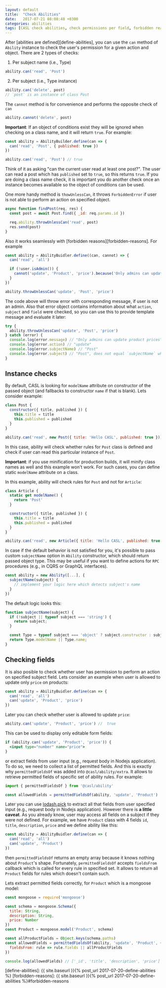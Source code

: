 ```yaml
---
layout: default
title:  "Check Abilities"
date:   2017-07-21 08:08:48 +0300
categories: abilities
tags: [CASL check abilities, check permissions per field, forbidden reasons]
---
```


After [abilities are defined][define-abilities], you can use the `can` method of `Ability` instance to check the user's permission for a given action and object.
There are 2 types of checks:
1. Per subject name (i.e., Type)

```js
ability.can('read', 'Post')
```

2. Per subject (i.e., Type instance)

```js
ability.can('delete', post)
// `post` is an instance of class Post
```

The `cannot` method is for convenience and performs the opposite check of `can`

```js
ability.cannot('delete', post)
```

**Important**: If an object of conditions exist they will be ignored when checking on a class name, and it will return `true`. For example:

```js
const ability = AbilityBuilder.define(can => {
  can('read', 'Post', { published: true })
})

ability.can('read', 'Post') // true
```

Think of it as asking "can the current user read at least one post?". The user can read a post which has `published` set to `true`, so this returns `true`. If you are doing a class name check, it is important you do another check once an instance becomes available so the object of conditions can be used.

One more handy method is `thowUnlessCan`, it throws `ForbiddenError` if user is not able to perform an action on specified object.

```js
async function findPost(req, res) {
  const post = await Post.find({ _id: req.params.id })

  req.ability.throwUnlessCan('read', post)
  res.send(post)
}
```

Also it works seamlessly with [forbidden reasons][forbidden-reasons]. For example

```js
const ability = AbilityBuidler.define((can, cannot) => {
  can('read', 'all')

  if (!user.isAdmin()) {
    cannot('update', 'Product', 'price').because('Only admins can update product prices')
  }
})

ability.throwUnlessCan('update', 'Post', 'price')
```

The code above will throw error with corresponding message, if user is not an admin.
Also that error object contains information about what `action`, `subject` and `field` were checked, so you can use this to provide template message and evaluate it later:

```js
try {
  ability.throwUnlessCan('update', 'Post', 'price')
} catch (error) {
  console.log(error.message) // "Only admins can update product prices"
  console.log(error.action) // "update"
  console.log(error.subjectName) // "Post"
  console.log(error.subject) // "Post", does not equal `subjectName` when check on instance
}
```

## Instance checks

By default, CASL is looking for `modelName` attribute on constructor of the passed object (and fallbacks to constructor `name` if that is blank). Lets consider example:

```js
class Post {
  constructor({ title, published }) {
    this.title = title
    this.published = published
  }
}

ability.can('read', new Post({ title: 'Hello CASL', published: true }))
```

In this case, ability will check whether rules for `Post` class is defined and check if user can read this particular instance of `Post`.

**Important**: if you use minification for production builds, it will minify class names as well and this example won't work. For such cases, you can define static `modelName` attribute on a class.

In this example, ability will check rules for `Post` and not for `Article`:

```js
class Article {
  static get modelName() {
    return 'Post'
  }

  constructor({ title, published }) {
    this.title = title
    this.published = published
  }
}

ability.can('read', new Article({ title: 'Hello CASL', published: true }))
```

In case if the default behavior is not satisfied for you, it's possible to pass custom `subjectName` option in `Ability` constructor, which should return passed object type. This may be useful if you want to define actions for `RPC` procedures (e.g., in CQRS or GraphQL interfaces).

```js
const ability = new Ability([...], {
  subjectName(subject) {
    // implement your logic here which detects subject's name
  }
})
```

The default logic looks this:

```js
function subjectName(subject) {
  if (!subject || typeof subject === 'string') {
    return subject;
  }

  const Type = typeof subject === 'object' ? subject.constructor : subject;
  return Type.modelName || Type.name;
}
```

## Checking fields

It is also posible to check whether user has permission to perform an action on specified subject field. Lets consider an example when user is allowed to update only `price` on products:

```js
const ability = AbilityBuidler.define(can => {
  can('read', 'all')
  can('update', 'Product', 'price')
})
```

Later you can check whether user is allowed to update `price`:

```js
ability.can('update', 'Product', 'price') //  true
```

This can be used to display only editable form fields:

```jsx
if (ability.can('update', 'Product', 'price')) {
  <input type="number" name="price">
}
```

or extract fields from user input (e.g., request body in Nodejs application). To do so, we need to collect a list of permitted fields. And this is exactly why `permittedFieldsOf` was added into `@casl/ability/extra`. It allows to retrieve permitted fields of specific set of ability rules. For example:

```js
import { permittedFieldsOf } from '@casl/ability'

const allowedFields = permittedFieldsOf(ability, 'update', 'Product')
```

Later you can use [lodash.pick](https://lodash.com/docs/4.17.5#pick) to extract all that fields from user specified input (e.g., request body in Nodejs application). However there is **a little caveat**. As you already know, user may access all fields on a subject if they were not defined. For example, we have `Product` class with 4 fields `id`, `title`, `description`, `price` and we define ability like this:

```js
const ability = AbilityBuidler.define(can => {
  can('read', 'all')
  can('update', 'Product')
})
```

then `permittedFieldsOf` returns an empty array because it knows nothing about `Product`'s shape.
Fortunately, `permittedFieldsOf` accepts `fieldsFrom` callback which is called for every rule in specified set. It allows to return all `Product` fields for rules which doesn't contain such.

Lets extract permitted fields correctly, for `Product` which is a mongoose model:

```js
const mongoose = require('mongoose')

const schema = mongoose.Schema({
  title: String,
  description: String,
  price: Number
})
const Product = mongoose.model('Product', schema)

const allProductFields = Object.keys(schema.paths)
const allowedFields = permittedFieldsOf(ability, 'update', 'Product', {
  fieldsFrom: rule => rule.fields || allProductFields
})

console.log(allowedFields) // ['_id', 'title', 'description', 'price']
```

[define-abilities]: {{ site.baseurl }}{% post_url 2017-07-20-define-abilities %}
[forbidden-reasons]: {{ site.baseurl }}{% post_url 2017-07-20-define-abilities %}#forbidden-reasons
